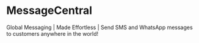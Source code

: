 # MessageCentral
Global Messaging  | Made Effortless | Send SMS and WhatsApp messages to customers anywhere in the world!

